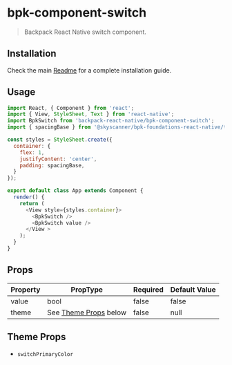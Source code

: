 # bpk-component-switch

> Backpack React Native switch component.

## Installation

Check the main [Readme](https://github.com/skyscanner/backpack-react-native#usage) for a complete installation guide.

## Usage

```js
import React, { Component } from 'react';
import { View, StyleSheet, Text } from 'react-native';
import BpkSwitch from 'backpack-react-native/bpk-component-switch';
import { spacingBase } from '@skyscanner/bpk-foundations-react-native/tokens/base.react.native';

const styles = StyleSheet.create({
  container: {
    flex: 1,
    justifyContent: 'center',
    padding: spacingBase,
  }
});

export default class App extends Component {
  render() {
    return (
      <View style={styles.container}>
        <BpkSwitch />
        <BpkSwitch value />
      </View >
    );
  }
}
```

## Props

| Property            | PropType                              | Required | Default Value |
| -----------         | ------------------------------------- | -------- | ------------- |
| value               | bool                                  | false    | false         |
| theme               | See [Theme Props](#theme-props) below | false    | null          |

## Theme Props

* `switchPrimaryColor`
